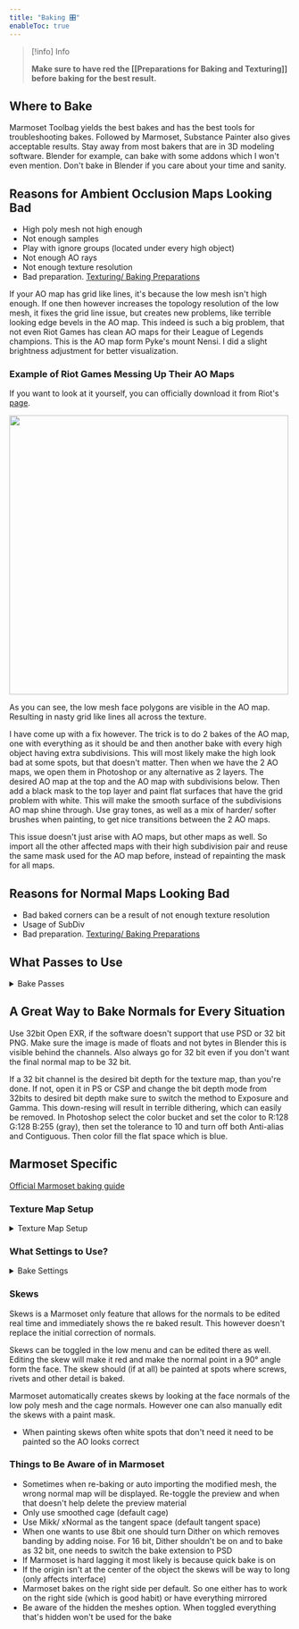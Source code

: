 ```yaml
---
title: "Baking 🎛️"
enableToc: true
---
```


> [!info] Info
> 
> **Make sure to have red the [[Preparations for Baking and Texturing]] before baking for the best result.**


## Where to Bake
Marmoset Toolbag yields the best bakes and has the best tools for troubleshooting bakes. Followed by Marmoset, Substance Painter also gives acceptable results. Stay away from most bakers that are in 3D modeling software. Blender for example, can bake with some addons which I won't even mention. Don't bake in Blender if you care about your time and sanity. 

## Reasons for Ambient Occlusion Maps Looking Bad
- High poly mesh not high enough
- Not enough samples
- Play with ignore groups (located under every high object)
- Not enough AO rays
- Not enough texture resolution
- Bad preparation. [Texturing/ Baking Preparations](Preparations%20for%20Baking%20and%20Texturing.md)

If your AO map has grid like lines, it's because the low mesh isn't high enough. If one then however increases the topology resolution of the low mesh, it fixes the grid line issue, but creates new problems, like terrible looking edge bevels in the AO map. This indeed is such a big problem, that not even Riot Games has clean AO maps for their League of Legends champions. This is the AO map form Pyke's mount Nensi. I did a slight brightness adjustment for better visualization.

### Example of Riot Games Messing Up Their AO Maps
If you want to look at it yourself, you can officially download it from Riot's [page](https://www.riotgames.com/en/artedu/character-art).

<img src="https://user-images.githubusercontent.com/85735034/179347009-71ca1291-1e1c-493c-923c-9252042d4e32.png" width = 500>

</details>

As you can see, the low mesh face polygons are visible in the AO map. Resulting in nasty grid like lines all across the texture.

I have come up with a fix however. The trick is to do 2 bakes of the AO map, one with everything as it should be and then another bake with every high object having extra subdivisions. This will most likely make the high look bad at some spots, but that doesn't matter. Then when we have the 2 AO maps, we open them in Photoshop or any alternative as 2 layers. The desired AO map at the top and the AO map with subdivisions below. Then add a black mask to the top layer and paint flat surfaces that have the grid problem with white. This will make the smooth surface of the subdivisions AO map shine through. Use gray tones, as well as a mix of harder/ softer brushes when painting, to get nice transitions between the 2 AO maps.

This issue doesn't just arise with AO maps, but other maps as well. So import all the other affected maps with their high subdivision pair and reuse the same mask used for the AO map before, instead of repainting the mask for all maps.

## Reasons for Normal Maps Looking Bad
- Bad baked corners can be a result of not enough texture resolution
- Usage of SubDiv
- Bad preparation. [Texturing/ Baking Preparations](Preparations%20for%20Baking%20and%20Texturing.md)

## What Passes to Use
<details>
<summary>Bake Passes</summary>

### General Passes
- Normals
- Ambient Occlusion
- Curvature
- Thickness
- Position
- Object ID (optional)
- UV Island (optional)

### Other Passes
These passes are only needed if one wants to texture in Marmoset or is working with a textured high that should be baked down to a low
- Color (called "Albedo" in Marmoset)
- Metallic (called "Albedo(Metal)" in Marmoset)
- Roughness (Use "Roughness" or "Gloss" depending on where you plugged the texture into)
- Bloom
- Alpha Mask
- Wireframe

</details>

## A Great Way to Bake Normals for Every Situation

Use 32bit Open EXR, if the software doesn't support that use PSD or 32 bit PNG. Make sure the image is made of floats and not bytes in Blender this is visible behind the channels. Also always go for 32 bit even if you don't want the final normal map to be 32 bit.

If a 32 bit channel is the desired bit depth for the texture map, than you're done. If not, open it in PS or CSP and change the bit depth mode from 32bits to desired bit depth make sure to switch the method to Exposure and Gamma. This down-resing will result in terrible dithering, which can easily be removed. In Photoshop select the color bucket and set the color to R:128 G:128 B:255 (gray), then set the tolerance to 10 and turn off both Anti-alias and Contiguous. Then color fill the flat space which is blue.

## Marmoset Specific
[Official Marmoset baking guide](https://marmoset.co/posts/toolbag-baking-tutorial/)

### Texture Map Setup
<details>
<summary>Texture Map Setup</summary>

This is not needed for most normal map baking workflows
- Gloss is roughness inverted, so check invert beside gloss or switch gloss to roughness
- 32bit .exr need linear color space

</details>

### What Settings to Use?
<details>
<summary>Bake Settings</summary>

Use low settings for test bakes
- Turn on Multilayer PSD when using PSDs
- Bit depth: 32
- Samples:64
- Dither: Off (turn on for low bit depths)
- Ray count: 512
- Floor Occlusion: 1
- Ignore groups: ?
- Two sided: Off
- Padding:
- Padding Size:
- Soften:

</details>


### Skews
Skews is a Marmoset only feature that allows for the normals to be edited real time and immediately shows the re baked result. This however doesn't replace the initial correction of normals.

Skews can be toggled in the low menu and can be edited there as well. Editing the skew will make it red and make the normal point in a 90° angle form the face. The skew should (if at all) be painted at spots where screws, rivets and other detail is baked.

Marmoset automatically creates skews by looking at the face normals of the low poly mesh and the cage normals. However one can also manually edit the skews with a paint mask.

- When painting skews often white spots that don't need it need to be painted so the AO looks correct

### Things to Be Aware of in Marmoset
- Sometimes when re-baking or auto importing the modified mesh, the wrong normal map will be displayed. Re-toggle the preview and when that doesn't help delete the preview material
- Only use smoothed cage (default cage)
- Use Mikk/ xNormal as the tangent space (default tangent space)
- When one wants to use 8bit one should turn Dither on which removes banding by adding noise. For 16 bit, Dither shouldn't be on and to bake as 32 bit, one needs to switch the bake extension to PSD
- If Marmoset is hard lagging it most likely is because quick bake is on
- If the origin isn't at the center of the object the skews will be way to long (only affects interface)
- Marmoset bakes on the right side per default. So one either has to work on the right side (which is good habit) or have everything mirrored
- Be aware of the hidden the meshes option. When toggled everything that's hidden won't be used for the bake